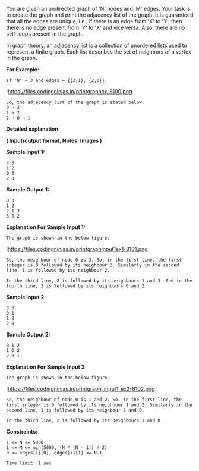 You are given an undirected graph of 'N' nodes and 'M' edges. Your task is to create the graph and print the adjacency list of the graph. It is guaranteed that all the edges are unique, i.e., if there is an edge from 'X' to 'Y', then there is no edge present from 'Y' to 'X' and vice versa. Also, there are no self-loops present in the graph.

In graph theory, an adjacency list is a collection of unordered lists used to represent a finite graph. Each list describes the set of neighbors of a vertex in the graph.

**For Example:**

```
If 'N' = 3 and edges = {{2,1}, {2,0}}.

```

!https://files.codingninjas.in/printgraphex-8100.png

```
So, the adjacency list of the graph is stated below.
0 → 2
1 → 2
2 → 0 → 1

```

**Detailed explanation**

**( Input/output format, Notes, Images )**

**Sample Input 1:**

```
4 3
1 2
0 3
2 3

```

**Sample Output 1:**

```
0 3
1 2
2 1 3
3 0 2

```

**Explanation For Sample Input 1:**

```
The graph is shown in the below figure.

```

!https://files.codingninjas.in/printgraphinput1ex1-8101.png

```
So, the neighbour of node 0 is 3. So, in the first line, the first integer is 0 followed by its neighbour 3. Similarly in the second line, 1 is followed by its neighbour 2.

In the third line, 2 is followed by its neighbours 1 and 3. And in the fourth line, 3 is followed by its neighbours 0 and 2.

```

**Sample Input 2:**

```
3 3
0 1
1 2
2 0

```

**Sample Output 2:**

```
0 1 2
1 0 2
2 0 1

```

**Explanation For Sample Input 2:**

```
The graph is shown in the below figure.

```

!https://files.codingninjas.in/printgraph_input1_ex2-8102.png

```
So, the neighbour of node 0 is 1 and 2. So, in the first line, the first integer is 0 followed by its neighbour 1 and 2. Similarly in the second line, 1 is followed by its neighbour 2 and 0.

In the third line, 2 is followed by its neighbours 1 and 0.

```

**Constraints:**

```
1 <= N <= 5000
1 <= M <= min(5000, (N * (N - 1)) / 2)
0 <= edges[i][0], edges[i][1] <= N-1

Time limit: 1 sec
```